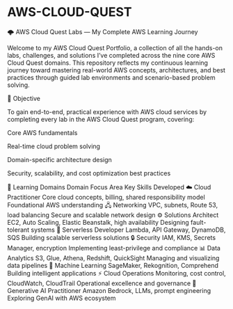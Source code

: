 # AWS-CLOUD-QUEST
🌩️ AWS Cloud Quest Labs — My Complete AWS Learning Journey

Welcome to my AWS Cloud Quest Portfolio, a collection of all the hands-on labs, challenges, and solutions I’ve completed across the nine core AWS Cloud Quest domains.
This repository reflects my continuous learning journey toward mastering real-world AWS concepts, architectures, and best practices through guided lab environments and scenario-based problem solving.

🎯 Objective

To gain end-to-end, practical experience with AWS cloud services by completing every lab in the AWS Cloud Quest program, covering:

Core AWS fundamentals

Real-time cloud problem solving

Domain-specific architecture design

Security, scalability, and cost optimization best practices

🧭 Learning Domains
Domain	Focus Area	Key Skills Developed
☁️ Cloud Practitioner	Core cloud concepts, billing, shared responsibility model	Foundational AWS understanding
🖧 Networking	VPC, subnets, Route 53, load balancing	Secure and scalable network design
⚙️ Solutions Architect	EC2, Auto Scaling, Elastic Beanstalk, high availability	Designing fault-tolerant systems
🧰 Serverless Developer	Lambda, API Gateway, DynamoDB, SQS	Building scalable serverless solutions
🔒 Security	IAM, KMS, Secrets Manager, encryption	Implementing least-privilege and compliance
📊 Data Analytics	S3, Glue, Athena, Redshift, QuickSight	Managing and visualizing data pipelines
🤖 Machine Learning	SageMaker, Rekognition, Comprehend	Building intelligent applications
⚡ Cloud Operations	Monitoring, cost control, CloudWatch, CloudTrail	Operational excellence and governance
🧬 Generative AI Practitioner	Amazon Bedrock, LLMs, prompt engineering	Exploring GenAI with AWS ecosystem
